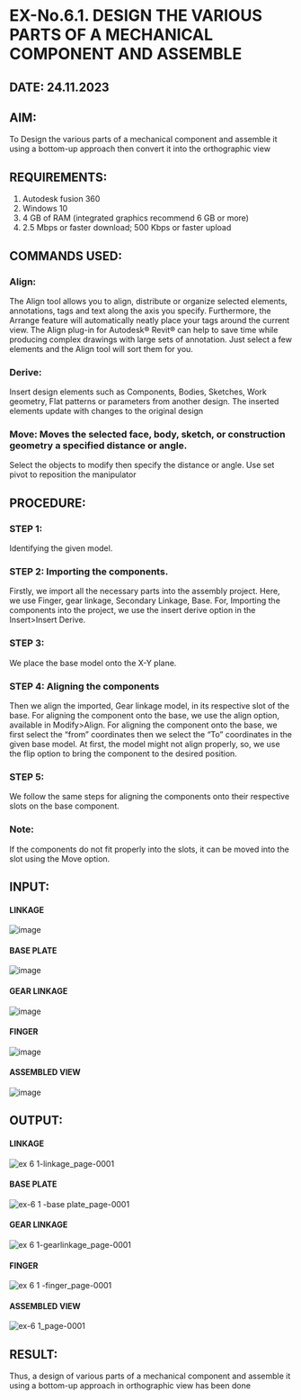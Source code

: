 # EX-No.6.1. DESIGN THE VARIOUS PARTS OF A MECHANICAL COMPONENT AND ASSEMBLE

## DATE: 24.11.2023

## AIM: 
To Design the various parts of a mechanical component and assemble it using a bottom-up approach then convert it into the orthographic view

## REQUIREMENTS: 
1. Autodesk fusion 360
2. Windows 10
3. 4 GB of RAM (integrated graphics recommend 6 GB or more)
4. 2.5 Mbps or faster download; 500 Kbps or faster upload 

## COMMANDS USED:
### Align: 
The Align tool allows you to align, distribute or organize selected elements, annotations, tags and text along the axis you specify. Furthermore, the Arrange feature will automatically neatly place your tags around the current view.
The Align plug-in for Autodesk® Revit® can help to save time while producing complex drawings with large sets of annotation.
Just select a few elements and the Align tool will sort them for you.

### Derive:
Insert design elements such as Components, Bodies, Sketches, Work geometry, Flat patterns or parameters from another design.
The inserted elements update with changes to the original design

### Move: Moves the selected face, body, sketch, or construction geometry a specified distance or angle.
Select the objects to modify then specify the distance or angle. Use set pivot to reposition the manipulator

## PROCEDURE:
### STEP 1: 
 Identifying the given model.

### STEP 2: Importing the components.
Firstly, we import all the necessary parts into the assembly project. Here, we use Finger, gear linkage, Secondary Linkage, Base. For, Importing the components into the project, we use the insert derive option in the Insert>Insert Derive.

### STEP 3: 
We place the base model onto the X-Y plane.

### STEP 4: Aligning the components
Then we align the imported, Gear linkage model, in its respective slot of the base.
For aligning the component onto the base, we use the align option, available in Modify>Align.
For aligning the component onto the base, we first select the “from” coordinates then we select the “To” coordinates in the given base model. At first, the model might not align properly, so, we use the flip option to bring the component to the desired position.

### STEP 5: 
We follow the same steps for aligning the components onto their respective      slots on the base component.

### Note: 
If the components do not fit properly into the slots, it can be moved into the slot using the Move option.

## INPUT: 

#### LINKAGE
![image](https://user-images.githubusercontent.com/113594316/199413513-8fa5b9db-0546-49d0-ad4c-230b22984d3c.png)

#### BASE PLATE  
![image](https://user-images.githubusercontent.com/113594316/199413545-3b2fd515-6e27-4d28-9da3-c9ce20cb2a42.png)

#### GEAR LINKAGE
![image](https://user-images.githubusercontent.com/113594316/199413566-05708531-fc78-44c9-ab98-4f8a9066d318.png)

#### FINGER
![image](https://user-images.githubusercontent.com/113594316/199413594-5de9578e-5800-4e69-8c76-6a5749e31805.png)

#### ASSEMBLED VIEW
![image](https://user-images.githubusercontent.com/113594316/199413636-df0a61ce-964f-490d-9a16-e5986ebbf403.png)

## OUTPUT:

#### LINKAGE
![ex 6 1-linkage_page-0001](https://github.com/Raji1009/EX-No.6.1.-DESIGN-THE-VARIOUS-PARTS-OF-A-MECHANICAL-COMPONENT-AND-ASSEMBLE/assets/89059861/b15807cb-21e7-4dd9-80a2-77cb6db6dbd7)

#### BASE PLATE  
![ex-6 1 -base plate_page-0001](https://github.com/Raji1009/EX-No.6.1.-DESIGN-THE-VARIOUS-PARTS-OF-A-MECHANICAL-COMPONENT-AND-ASSEMBLE/assets/89059861/f698752d-b4f8-41f4-8a50-6f5c79459b58)

#### GEAR LINKAGE
![ex 6 1-gearlinkage_page-0001](https://github.com/Raji1009/EX-No.6.1.-DESIGN-THE-VARIOUS-PARTS-OF-A-MECHANICAL-COMPONENT-AND-ASSEMBLE/assets/89059861/0625b874-ffdb-40f2-8ee8-9cd0d2f3ed91)

#### FINGER
![ex 6 1 -finger_page-0001](https://github.com/Raji1009/EX-No.6.1.-DESIGN-THE-VARIOUS-PARTS-OF-A-MECHANICAL-COMPONENT-AND-ASSEMBLE/assets/89059861/10f1c1cf-b48d-4857-b901-da5288ff0a49)

#### ASSEMBLED VIEW
![ex-6 1_page-0001](https://github.com/Raji1009/EX-No.6.1.-DESIGN-THE-VARIOUS-PARTS-OF-A-MECHANICAL-COMPONENT-AND-ASSEMBLE/assets/89059861/4ff3579e-528d-4172-8be6-7a467baccee5)


## RESULT:
Thus, a design of various parts of a mechanical component and assemble it using a bottom-up approach in orthographic view has been done
